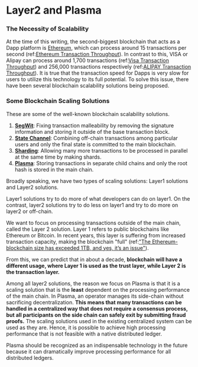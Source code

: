 # Layer2 and Plasma

### The Necessity of Scalability

At the time of this writing, the second-biggest blockchain that acts as a Dapp platform is [Ethereum](https://www.ethereum.org/), which can process around 15 transactions per second \(ref:[Ethereum Transaction Throughput](https://www.coindesk.com/information/will-ethereum-scale)\). In contrast to this, VISA or Alipay can process around 1,700 transactions \(ref:[Visa Transaction Throughput](https://hackernoon.com/the-blockchain-scalability-problem-the-race-for-visa-like-transaction-speed-5cce48f9d44)\) and 256,000 transactions respectively \(ref:[ALIPAY Transaction Throughput](https://www.barrons.com/articles/alibaba-records-25-3-billion-in-singles-day-sales-1510538618)\). It is true that the transaction speed for Dapps is very slow for users to utilize this technology to its full potential. To solve this issue, there have been several blockchain scalability solutions being proposed.

### Some Blockchain Scaling Solutions

These are some of the well-known blockchain scalability solutions.

1. [**SegWit**](https://github.com/bitcoin/bips/blob/master/bip-0141.mediawiki): Fixing transaction malleability by removing the signature information and storing it outside of the base transaction block.
2. [**State Channel**](https://l4.ventures/papers/statechannels.pdf): Combining off-chain transactions among particular users and only the final state is committed to the main blockchain.
3. [**Sharding**](https://www.bubifans.com/ueditor/php/upload/file/20181015/1539597837236127.pdf): Allowing many more transactions to be processed in parallel at the same time by making shards.
4. [**Plasma**](https://plasma.io/plasma.pdf): Storing transactions in separate child chains and only the root hash is stored in the main chain.

Broadly speaking, we have two types of scaling solutions: Layer1 solutions and Layer2 solutions. 

Layer1 solutions try to do more of what developers can do on layer1. On the contrast, layer2 solutions try to do less on layer1 and try to do more on layer2 or off-chain.  

We want to focus on processing transactions outside of the main chain, called the Layer 2 solution. Layer 1 refers to public blockchains like Ethereum or Bitcoin. In recent years, this layer is suffering from increased transaction capacity, making the blockchain "full" \(ref:["The Ethereum-blockchain size has exceeded 1TB, and yes, it’s an issue"](https://hackernoon.com/the-ethereum-blockchain-size-has-exceeded-1tb-and-yes-its-an-issue-2b650b5f4f62)\). 

From this, we can predict that in about a decade, **blockchain will have a different usage, where Layer 1 is used as the trust layer, while Layer 2 is the transaction layer.**

Among all layer2 solutions, the reason we focus on Plasma is that it is a scaling solution that is the **least** dependent on the processing performance of the main chain. In Plasma, an operator manages its side-chain without sacrificing decentralization. **This means that many transactions can be handled in a centralized way that does not require a consensus process, but all participants on the side chain can safely exit by submitting fraud proofs.** The scaling solutions used in the existing centralized system can be used as they are. Hence, it is possible to achieve high processing performance that is not feasible with a native distributed ledger. 

Plasma should be recognized as an indispensable technology in the future because it can dramatically improve processing performance for all distributed ledgers.

